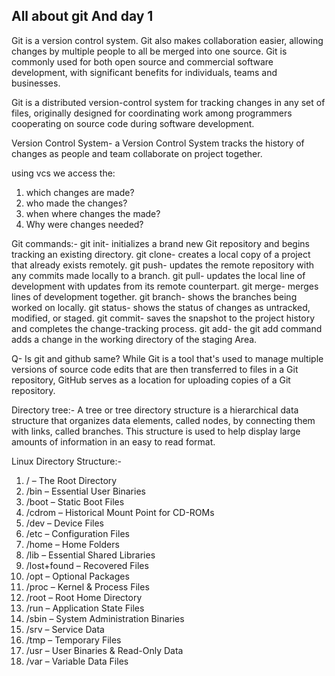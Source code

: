## All about git And day 1


Git is a version control system. 
Git also makes collaboration easier, allowing changes by multiple people to all be merged into one source.
Git is commonly used for both open source and commercial software development, with significant benefits for individuals, teams and businesses.
 
Git is a distributed version-control system for tracking changes in any set of files, originally designed for coordinating work among programmers cooperating on source code during software development.


Version Control System- a 
Version Control System tracks the history of changes as people and team collaborate on project together.

using vcs we access the:
1. which changes are made?
2. who made the changes?
3. when where changes the made?
4. Why were changes needed?


Git commands:-
git init- initializes a brand new Git repository and begins tracking an existing directory.
git clone-  creates a local copy of a project that already exists remotely. 
git push- updates the remote repository with any commits made locally to a branch.
git pull- updates the local line of development with updates from its remote counterpart. 
git merge- merges lines of development together.
git branch- shows the branches being worked on locally.
git status- shows the status of changes as untracked, modified, or staged.
git commit- saves the snapshot to the project history and completes the change-tracking process.
git add- the git add command adds a change in the working directory of the staging Area.



Q- Is git and github same?
While Git is a tool that's used to manage multiple versions of source code edits that are then transferred to files in a Git repository, GitHub serves as a location for uploading copies of a Git repository.






Directory tree:- A tree or tree directory structure is a hierarchical data structure that organizes data elements, called nodes, by connecting them with links, called branches. This structure is used to help display large amounts of information in an easy to read format.

Linux Directory Structure:-
1. / – The Root Directory
2. /bin – Essential User Binaries
3. /boot – Static Boot Files
4. /cdrom – Historical Mount Point for CD-ROMs
5. /dev – Device Files
6. /etc – Configuration Files
7. /home – Home Folders
8. /lib – Essential Shared Libraries
9. /lost+found – Recovered Files
10. /opt – Optional Packages
11. /proc – Kernel & Process Files
12. /root – Root Home Directory
13. /run – Application State Files
14. /sbin – System Administration Binaries
15. /srv – Service Data
16. /tmp – Temporary Files
17. /usr – User Binaries & Read-Only Data
18. /var – Variable Data Files
